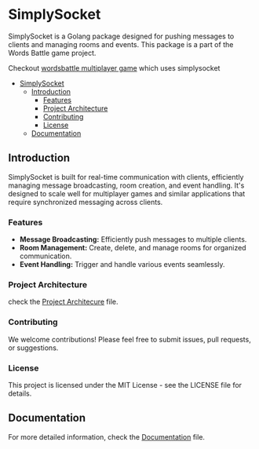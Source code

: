 # SimplySocket

SimplySocket is a Golang package designed for pushing messages to clients and managing rooms and events. This package is a part of the Words Battle game project.

Checkout [wordsbattle multiplayer game](https://github.com/DhruvikDonga/wordsbattle) which uses simplysocket

- [SimplySocket](#simplysocket)
  - [Introduction](#introduction)
    - [Features](#features)
    - [Project Architecture](#project-architecture)
    - [Contributing](#contributing)
    - [License](#license)
  - [Documentation](#documentation)

## Introduction

SimplySocket is built for real-time communication with clients, efficiently managing message broadcasting, room creation, and event handling. It's designed to scale well for multiplayer games and similar applications that require synchronized messaging across clients.


### Features

- **Message Broadcasting:** Efficiently push messages to multiple clients.
- **Room Management:** Create, delete, and manage rooms for organized communication.
- **Event Handling:** Trigger and handle various events seamlessly.

### Project Architecture
check the [Project Architecure](projectstructure.md) file.

### Contributing

We welcome contributions! Please feel free to submit issues, pull requests, or suggestions.

### License

This project is licensed under the MIT License - see the LICENSE file for details.


## Documentation

For more detailed information, check the [Documentation](documentation.md) file.
